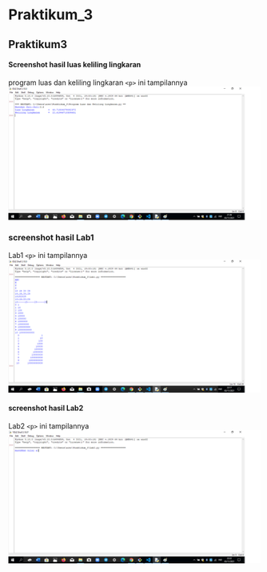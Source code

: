 # Praktikum_3
## Praktikum3

#### Screenshot hasil luas keliling lingkaran
program luas dan keliling lingkaran `<p>`
ini tampilannya
![Gambar 1](screenshots/screenshot.png)

### screenshot hasil Lab1
Lab1 `<p>`
ini tampilannya
![Gambar 2](screenshots/lab1.png)

#### screenshot hasil Lab2
Lab2 `<p>`
ini tampilannya
![Gambar 3](screenshots/lab2.png)